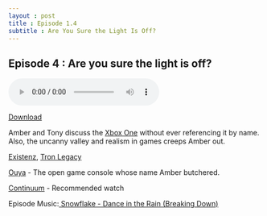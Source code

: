 ```yaml
---
layout : post  
title : Episode 1.4
subtitle : Are You Sure the Light Is Off?
---
```


## Episode 4 : Are you sure the light is off?

<audio controls="controls">
	<source src="http://archive.org/download/Salemimhit/salemimhit04.mp3" type="audio/mpeg">
</audio>

[Download](http://archive.org/download/Salemimhit/salemimhit04.mp3)

Amber and Tony discuss the [Xbox One](http://www.xbox.com/en-US/xboxone/meet-xbox-one) without ever referencing it by name. Also, the uncanny valley and realism in games creeps Amber out.

[Existenz](http://en.wikipedia.org/wiki/Existenz),&nbsp;[Tron Legacy](http://en.wikipedia.org/wiki/Tron_legacy)

[Ouya](http://www.ouya.tv/) - The open game console whose name Amber butchered.

[Continuum](http://en.wikipedia.org/wiki/Continuum_(TV_series)) - Recommended watch

Episode Music:[&nbsp;Snowflake - Dance in the Rain (Breaking Down)](http://ccmixter.org/files/snowflake/31091)
